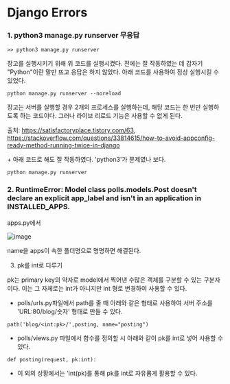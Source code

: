 # Django Errors



### 1. python3 manage.py runserver 무응답

```
>> python3 manage.py runserver 
```

장고를 실행시키기 위해 위 코드를 실행시켰다. 전에는 잘 작동하였는 데 갑자기 "Python"이란 말만 뜨고 응답은 하지 않았다. 아래 코드를 사용하여 정상 실행시킬 수 있었다.

```
python manage.py runserver --noreload
```

장고는 서버를 실행할 경우 2개의 프로세스를 실행하는데, 해당 코드는 한 번만 실행하도록 하는 코드이다. 그러나 라이브 리로드 기능은 사용할 수 없게 된다.



출처: <https://satisfactoryplace.tistory.com/63>, <https://stackoverflow.com/questions/33814615/how-to-avoid-appconfig-ready-method-running-twice-in-django>



\+ 아래 코드로 해도 잘 작동하였다. 'python3'가 문제였나 보다.

```
python manage.py runserver
```

### 2. RuntimeError: Model class polls.models.Post doesn't declare an explicit app_label and isn't in an application in INSTALLED_APPS.



apps.py에서



![image](https://user-images.githubusercontent.com/89879599/153887808-6cb3877a-ad41-462c-b8c8-543e556cf6f4.png)



name을 apps이 속한 폴더명으로 명명하면 해결된다.



3. pk를 int로 다루기



pk는 primary key의 약자로 model에서 찍어낸 수많은 객체를 구분할 수 있는 구분자이다. 이는 그 자체로는 int가 아니지만 int 형로 변경하여 사용할 수 있다. 



- polls/urls.py파일에서 path를 줄 때 아래와 같은 형태로 사용하여 서버 주소를 'URL:80/blog/숫자' 형태로 만들 수 있다. 

```
path('blog/<int:pk>/',posting, name="posting")
```

- polls/views.py 파일에서 함수를 정의할 시 아래와 같이 pk를 int로 넣어 사용할 수 있다.

```
def posting(request, pk:int):
```

- 이 외의 상황에서는 'int(pk)를 통해 pk를 int로 자유롭게 활용할 수 있다.



